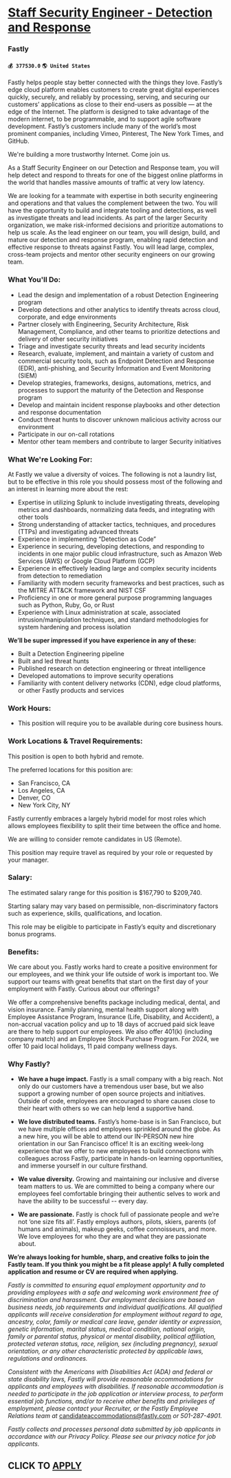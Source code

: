 # [Staff Security Engineer - Detection and Response](https://www.remotewlb.com/apply/staff-security-engineer-detection-and-response-81375)  
### Fastly  
#### `💰 377530.0` `🌎 United States`  

Fastly helps people stay better connected with the things they love. Fastly’s edge cloud platform enables customers to create great digital experiences quickly, securely, and reliably by processing, serving, and securing our customers’ applications as close to their end-users as possible — at the edge of the Internet. The platform is designed to take advantage of the modern internet, to be programmable, and to support agile software development. Fastly’s customers include many of the world’s most prominent companies, including Vimeo, Pinterest, The New York Times, and GitHub.

We're building a more trustworthy Internet. Come join us.

As a Staff Security Engineer on our Detection and Response team, you will help detect and respond to threats for one of the biggest online platforms in the world that handles massive amounts of traffic at very low latency.

We are looking for a teammate with expertise in both security engineering and operations and that values the complement between the two. You will have the opportunity to build and integrate tooling and detections, as well as investigate threats and lead incidents. As part of the larger Security organization, we make risk-informed decisions and prioritize automations to help us scale. As the lead engineer on our team, you will design, build, and mature our detection and response program, enabling rapid detection and effective response to threats against Fastly. You will lead large, complex, cross-team projects and mentor other security engineers on our growing team.

### What You'll Do:

  * Lead the design and implementation of a robust Detection Engineering program
  * Develop detections and other analytics to identify threats across cloud, corporate, and edge environments
  * Partner closely with Engineering, Security Architecture, Risk Management, Compliance, and other teams to prioritize detections and delivery of other security initiatives
  * Triage and investigate security threats and lead security incidents
  * Research, evaluate, implement, and maintain a variety of custom and commercial security tools, such as Endpoint Detection and Response (EDR), anti-phishing, and Security Information and Event Monitoring (SIEM)
  * Develop strategies, frameworks, designs, automations, metrics, and processes to support the maturity of the Detection and Response program
  * Develop and maintain incident response playbooks and other detection and response documentation
  * Conduct threat hunts to discover unknown malicious activity across our environment
  * Participate in our on-call rotations
  * Mentor other team members and contribute to larger Security initiatives

### What We're Looking For:

At Fastly we value a diversity of voices. The following is not a laundry list, but to be effective in this role you should possess most of the following and an interest in learning more about the rest:

  * Expertise in utilizing Splunk to include investigating threats, developing metrics and dashboards, normalizing data feeds, and integrating with other tools
  * Strong understanding of attacker tactics, techniques, and procedures (TTPs) and investigating advanced threats
  * Experience in implementing “Detection as Code”
  * Experience in securing, developing detections, and responding to incidents in one major public cloud infrastructure, such as Amazon Web Services (AWS) or Google Cloud Platform (GCP)
  * Experience in effectively leading large and complex security incidents from detection to remediation
  * Familiarity with modern security frameworks and best practices, such as the MITRE ATT&CK framework and NIST CSF
  * Proficiency in one or more general purpose programming languages such as Python, Ruby, Go, or Rust
  * Experience with Linux administration at scale, associated intrusion/manipulation techniques, and standard methodologies for system hardening and process isolation

 **We’ll be super impressed if you have experience in any of these:**

  * Built a Detection Engineering pipeline
  * Built and led threat hunts
  * Published research on detection engineering or threat intelligence
  * Developed automations to improve security operations
  * Familiarity with content delivery networks (CDN), edge cloud platforms, or other Fastly products and services

### Work Hours:

  * This position will require you to be available during core business hours. 

### Work Locations & Travel Requirements:

This position is open to both hybrid and remote.

The preferred locations for this position are:

  * San Francisco, CA
  * Los Angeles, CA
  * Denver, CO
  * New York City, NY 

Fastly currently embraces a largely hybrid model for most roles which allows employees flexibility to split their time between the office and home.

We are willing to consider remote candidates in US (Remote).

This position may require travel as required by your role or requested by your manager.

### Salary:

The estimated salary range for this position is $167,790 to $209,740.

Starting salary may vary based on permissible, non-discriminatory factors such as experience, skills, qualifications, and location.

This role may be eligible to participate in Fastly’s equity and discretionary bonus programs.

### Benefits:

We care about you. Fastly works hard to create a positive environment for our employees, and we think your life outside of work is important too. We support our teams with great benefits that start on the first day of your employment with Fastly. Curious about our offerings?

We offer a comprehensive benefits package including medical, dental, and vision insurance. Family planning, mental health support along with Employee Assistance Program, Insurance (Life, Disability, and Accident), a non-accrual vacation policy and up to 18 days of accrued paid sick leave are there to help support our employees. We also offer 401(k) (including company match) and an Employee Stock Purchase Program. For 2024, we offer 10 paid local holidays, 11 paid company wellness days.

### Why Fastly?

  *  **We have a huge impact.** Fastly is a small company with a big reach. Not only do our customers have a tremendous user base, but we also support a growing number of open source projects and initiatives. Outside of code, employees are encouraged to share causes close to their heart with others so we can help lend a supportive hand.

  *  **We love distributed teams.** Fastly’s home-base is in San Francisco, but we have multiple offices and employees sprinkled around the globe. As a new hire, you will be able to attend our IN-PERSON new hire orientation in our San Francisco office! It is an exciting week-long experience that we offer to new employees to build connections with colleagues across Fastly, participate in hands-on learning opportunities, and immerse yourself in our culture firsthand. 

  * **We value diversity.** Growing and maintaining our inclusive and diverse team matters to us. We are committed to being a company where our employees feel comfortable bringing their authentic selves to work and have the ability to be successful -- every day.

  *  **We are passionate.** Fastly is chock full of passionate people and we’re not ‘one size fits all’. Fastly employs authors, pilots, skiers, parents (of humans and animals), makeup geeks, coffee connoisseurs, and more. We love employees for who they are and what they are passionate about.

 **We’re always looking for humble, sharp, and creative folks to join the Fastly team. If you think you might be a fit please apply!** **A fully completed application and resume or CV are required when applying.**

 _Fastly is committed to ensuring equal employment opportunity and to providing employees with a safe and welcoming work environment free of discrimination and harassment. Our employment decisions are based on business needs, job requirements and individual qualifications._ _All qualified applicants will receive consideration for employment without regard to age, ancestry, color, family or medical care leave, gender identity or expression, genetic information, marital status, medical condition, national origin, family or parental status, physical or mental disability, political affiliation, protected veteran status, race, religion, sex (including pregnancy), sexual orientation, or any other characteristic protected by applicable laws, regulations and ordinances._

 _Consistent with the Americans with Disabilities Act (ADA) and federal or state disability laws, Fastly will provide reasonable accommodations for applicants and employees with disabilities. If reasonable accommodation is needed to participate in the job application or interview process, to perform essential job functions, and/or to receive other benefits and privileges of employment, please contact your Recruiter, or the Fastly Employee Relations team at_ candidateaccommodations@fastly.com _or 501-287-4901._

 _Fastly collects and processes personal data submitted by job applicants in accordance with our Privacy Policy. Please see our privacy notice for job applicants._

  
## CLICK TO [APPLY](https://www.remotewlb.com/apply/staff-security-engineer-detection-and-response-81375)

